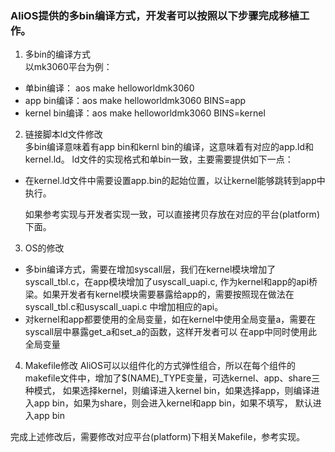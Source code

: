 ### AliOS提供的多bin编译方式，开发者可以按照以下步骤完成移植工作。

1. 多bin的编译方式  
以mk3060平台为例：
 * 单bin编译： aos make helloworldmk3060
 * app bin编译：aos make helloworldmk3060 BINS=app
 * kernel bin编译：aos make helloworldmk3060 BINS=kernel

2. 链接脚本ld文件修改  
多bin编译意味着有app bin和kernl bin的编译，这意味着有对应的app.ld和kernel.ld。
ld文件的实现格式和单bin一致，主要需要提供如下一点：
* 在kernel.ld文件中需要设置app.bin的起始位置，以让kernel能够跳转到app中执行。

  如果参考实现与开发者实现一致，可以直接拷贝存放在对应的平台(platform)下面。

3. OS的修改
* 多bin编译方式，需要在增加syscall层，我们在kernel模块增加了syscall_tbl.c，在app模块增加了usyscall_uapi.c,
作为kernel和app的api桥梁。如果开发者有kernel模块需要暴露给app的，需要按照现在做法在syscall_tbl.c和usyscall_uapi.c
中增加相应的api。
* 对kernel和app都要使用的全局变量，如在kernel中使用全局变量a，需要在syscall层中暴露get_a和set_a的函数，这样开发者可以
在app中同时使用此全局变量

4. Makefile修改
AliOS可以以组件化的方式弹性组合，所以在每个组件的makefile文件中，增加了$(NAME)_TYPE变量，可选kernel、app、share三种模式，
如果选择kernel，则编译进入kernel bin，如果选择app，则编译进入app bin，如果为share，则会进入kernel和app bin，如果不填写，
默认进入app bin

完成上述修改后，需要修改对应平台(platform)下相关Makefile，参考实现。